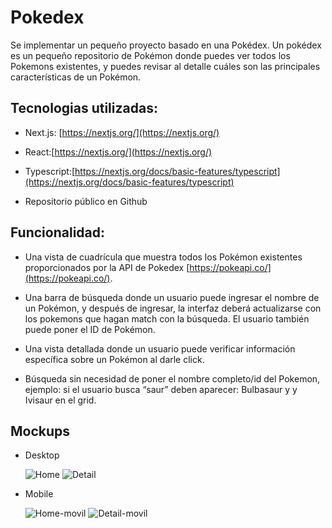 
# Pokedex
 
Se implementar un pequeño proyecto basado en una Pokédex. 
Un pokédex es un pequeño repositorio de Pokémon donde puedes ver todos los Pokemons existentes, y puedes revisar al detalle cuáles son las principales características de un Pokémon. 

## Tecnologias utilizadas: 

  - Next.js: [https://nextjs.org/](https://nextjs.org/)
   
  - React:[https://nextjs.org/](https://nextjs.org/)

  - Typescript:[https://nextjs.org/docs/basic-features/typescript](https://nextjs.org/docs/basic-features/typescript)

  - Repositorio público en Github

## Funcionalidad: 

  - Una vista de cuadrícula que muestra todos los Pokémon existentes proporcionados por la API de Pokedex [https://pokeapi.co/](https://pokeapi.co/). 

  - Una barra de búsqueda donde un usuario puede ingresar el nombre de un Pokémon, y después de ingresar, la interfaz deberá actualizarse con los pokemons que hagan match con la búsqueda. El usuario también puede poner el ID de Pokémon. 

  - Una vista detallada donde un usuario puede verificar información específica sobre un Pokémon al darle click.

  - Búsqueda sin necesidad de poner el nombre completo/id del Pokemon, ejemplo: si el usuario busca “saur” deben aparecer: Bulbasaur y y Ivisaur en el grid. 


## Mockups  
- Desktop

  ![Home]('./public/mockups/Home.jpg')
  ![Detail]('./public/mockups/Detail.jpg')

- Mobile
 
  ![Home-movil]("./public/mockups/Responsive-home.jpg")
  ![Detail-movil]("./public/mockups/Responsive-detail.jpg")

  